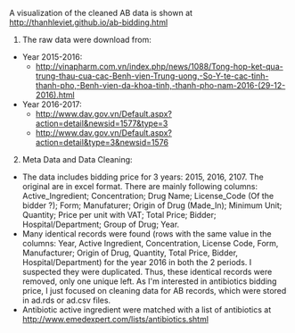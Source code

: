 A visualization of the cleaned AB data is shown at http://thanhleviet.github.io/ab-bidding.html

1. The raw data were download from:
  + Year 2015-2016:
    + http://vinapharm.com.vn/index.php/news/1088/Tong-hop-ket-qua-trung-thau-cua-cac-Benh-vien-Trung-uong,-So-Y-te-cac-tinh-thanh-pho,-Benh-vien-da-khoa-tinh,-thanh-pho-nam-2016-(29-12-2016).html
  + Year 2016-2017:
    + http://www.dav.gov.vn/Default.aspx?action=detail&newsid=1577&type=3
    + http://www.dav.gov.vn/Default.aspx?action=detail&type=3&newsid=1576
  
2. Meta Data and Data Cleaning: 
  + The data includes bidding price for 3 years: 2015, 2016, 2107. The original are in excel format. There are mainly following columns:
Active_Ingredient; Concentration; Drug Name; License_Code (Of the bidder ?); Form; Manufaturer; Origin of Drug (Made_In); Minimum Unit; Quantity; Price per unit with VAT; Total Price; Bidder; Hospital/Department; Group of Drug; Year.
  + Many identical records were found (rows with the same value in the columns: Year, Active Ingredient, Concentration, License Code, Form, Manufacturer; Origin of Drug, Quantity, Total Price, Bidder, Hospital/Department) for the year 2016 in both the 2 periods. I suspected they were duplicated. Thus, these identical records were removed, only one unique left. As I'm interested in antibiotics bidding price, I just focused on cleaning data for AB records, which were stored in ad.rds or ad.csv files.
  + Antibiotic active ingredient were matched with a list of antibiotics at http://www.emedexpert.com/lists/antibiotics.shtml
